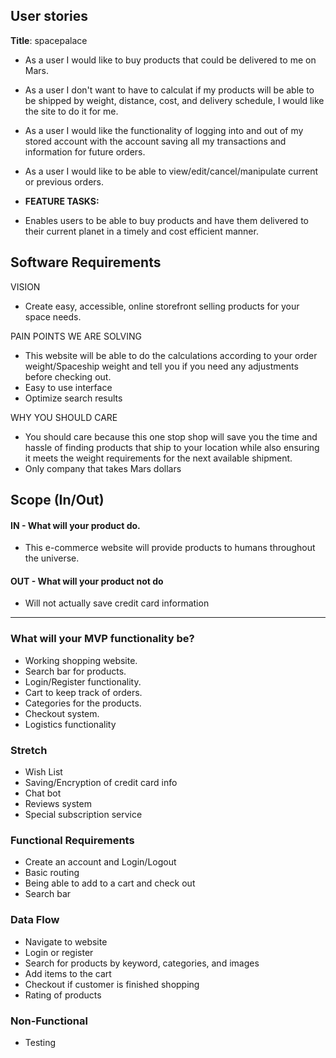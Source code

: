 
## User stories

**Title**: spacepalace
- As a user I would like to buy products that could be delivered to me on Mars.
- As a user I don't want to have to calculat if my products will be able to be shipped by weight, distance, cost, and delivery schedule, I would like the site to do it for me.
- As a user I would like the functionality of logging into and out of my stored account with the account saving all my transactions and information for future orders.
- As a user I would like to be able to view/edit/cancel/manipulate current or previous orders.

- **FEATURE TASKS:**
-  Enables users to be able to buy products and have them delivered to their current planet in a timely and cost efficient manner.
    
## Software Requirements
VISION
- Create easy, accessible, online storefront selling products for your space needs.

PAIN POINTS WE ARE SOLVING
- This website will be able to do the calculations according to your order weight/Spaceship weight and tell you if you need any adjustments before checking out.
- Easy to use interface
- Optimize search results
  
WHY YOU SHOULD CARE
- You should care because this one stop shop will save you the time and hassle of finding products that ship to your location while also ensuring it meets the weight requirements for the next available shipment.
- Only company that takes Mars dollars

## Scope (In/Out)
#### IN - What will your product do.
- This e-commerce website will provide products to humans throughout the universe. 

#### OUT - What will your product not do
- Will not actually save credit card information 
------------------
### What will your MVP functionality be?
- Working shopping website.
- Search bar for products.
- Login/Register functionality.
- Cart to keep track of orders.
- Categories for the products.
- Checkout system.
- Logistics functionality

### Stretch 
- Wish List
- Saving/Encryption of credit card info
- Chat bot 
- Reviews system
- Special subscription service
### Functional Requirements 
- Create an account and Login/Logout
- Basic routing
- Being able to add to a cart and check out
- Search bar

### Data Flow  
- Navigate to website
- Login or register
- Search for products by keyword, categories, and images 
- Add items to the cart
- Checkout if customer is finished shopping
- Rating of products

### Non-Functional
- Testing 
